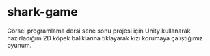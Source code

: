 # shark-game
Görsel programlama dersi sene sonu projesi için Unity kullanarak hazırladığım 2D köpek balıklarına tıklayarak kızı korumaya çalıştığımız oyunum.
